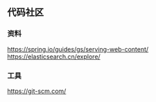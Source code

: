 ## 代码社区

### 资料
https://spring.io/guides/gs/serving-web-content/
https://elasticsearch.cn/explore/


### 工具
https://git-scm.com/

